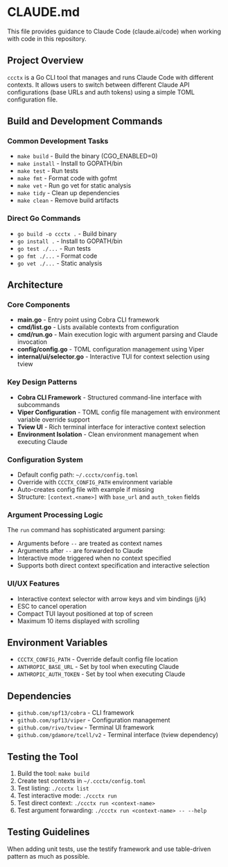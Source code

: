 # CLAUDE.md

This file provides guidance to Claude Code (claude.ai/code) when working with code in this repository.

## Project Overview

`ccctx` is a Go CLI tool that manages and runs Claude Code with different contexts. It allows users to switch between different Claude API configurations (base URLs and auth tokens) using a simple TOML configuration file.

## Build and Development Commands

### Common Development Tasks
- `make build` - Build the binary (CGO_ENABLED=0)
- `make install` - Install to GOPATH/bin
- `make test` - Run tests
- `make fmt` - Format code with gofmt
- `make vet` - Run go vet for static analysis
- `make tidy` - Clean up dependencies
- `make clean` - Remove build artifacts

### Direct Go Commands
- `go build -o ccctx .` - Build binary
- `go install .` - Install to GOPATH/bin
- `go test ./...` - Run tests
- `go fmt ./...` - Format code
- `go vet ./...` - Static analysis

## Architecture

### Core Components
- **main.go** - Entry point using Cobra CLI framework
- **cmd/list.go** - Lists available contexts from configuration
- **cmd/run.go** - Main execution logic with argument parsing and Claude invocation
- **config/config.go** - TOML configuration management using Viper
- **internal/ui/selector.go** - Interactive TUI for context selection using tview

### Key Design Patterns
- **Cobra CLI Framework** - Structured command-line interface with subcommands
- **Viper Configuration** - TOML config file management with environment variable override support
- **Tview UI** - Rich terminal interface for interactive context selection
- **Environment Isolation** - Clean environment management when executing Claude

### Configuration System
- Default config path: `~/.ccctx/config.toml`
- Override with `CCCTX_CONFIG_PATH` environment variable
- Auto-creates config file with example if missing
- Structure: `[context.<name>]` with `base_url` and `auth_token` fields

### Argument Processing Logic
The `run` command has sophisticated argument parsing:
- Arguments before `--` are treated as context names
- Arguments after `--` are forwarded to Claude
- Interactive mode triggered when no context specified
- Supports both direct context specification and interactive selection

### UI/UX Features
- Interactive context selector with arrow keys and vim bindings (j/k)
- ESC to cancel operation
- Compact TUI layout positioned at top of screen
- Maximum 10 items displayed with scrolling

## Environment Variables
- `CCCTX_CONFIG_PATH` - Override default config file location
- `ANTHROPIC_BASE_URL` - Set by tool when executing Claude
- `ANTHROPIC_AUTH_TOKEN` - Set by tool when executing Claude

## Dependencies
- `github.com/spf13/cobra` - CLI framework
- `github.com/spf13/viper` - Configuration management
- `github.com/rivo/tview` - Terminal UI framework
- `github.com/gdamore/tcell/v2` - Terminal interface (tview dependency)

## Testing the Tool
1. Build the tool: `make build`
2. Create test contexts in `~/.ccctx/config.toml`
3. Test listing: `./ccctx list`
4. Test interactive mode: `./ccctx run`
5. Test direct context: `./ccctx run <context-name>`
6. Test argument forwarding: `./ccctx run <context-name> -- --help`

## Testing Guidelines
When adding unit tests, use the testify framework and use table-driven pattern as much as possible.